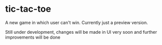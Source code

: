# tic-tac-toe
A new game in which user can't win. Currently just a preview version. 

Still under development, changes will be made in UI very soon and further improvements will be done
